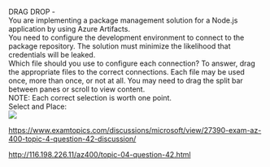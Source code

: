 DRAG DROP -<br/>You are implementing a package management solution for a Node.js application by using Azure Artifacts.<br/>You need to configure the development environment to connect to the package repository. The solution must minimize the likelihood that credentials will be leaked.<br/>Which file should you use to configure each connection? To answer, drag the appropriate files to the correct connections. Each file may be used once, more than once, or not at all. You may need to drag the split bar between panes or scroll to view content.<br/>NOTE: Each correct selection is worth one point.<br/>Select and Place:<br/><img src="https://www.examtopics.com/assets/media/exam-media/04257/0018500001.png" class="in-exam-image"/><br/><p><a href="https://www.examtopics.com/discussions/microsoft/view/27390-exam-az-400-topic-4-question-42-discussion/">https://www.examtopics.com/discussions/microsoft/view/27390-exam-az-400-topic-4-question-42-discussion/</a></p><p><a href="http://116.198.226.11/az400/topic-04-question-42.html">http://116.198.226.11/az400/topic-04-question-42.html</a></p><script src="https://giscus.app/client.js"                    data-repo="azsamples/az204"                    data-repo-id="R_kgDOMRXzDQ"                    data-category="General"                    data-category-id="DIC_kwDOMRXzDc4Cgi27"                    data-mapping="pathname"                    data-strict="1"                    data-reactions-enabled="0"                    data-emit-metadata="0"                    data-input-position="bottom"                    data-theme="preferred_color_scheme"                    data-lang="en"                    crossorigin="anonymous"                    async>                    </script>